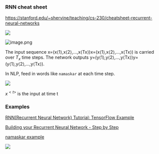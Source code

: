 ### RNN cheat sheet

https://stanford.edu/~shervine/teaching/cs-230/cheatsheet-recurrent-neural-networks

![](https://stanford.edu/~shervine/teaching/cs-230/illustrations/architecture-rnn.png)





![image.png](https://i.loli.net/2020/01/10/7U3GhPHmXwd5VyA.png)



The input sequence x=(x⟨1⟩,x⟨2⟩,...,x⟨Tx⟩)x=(x⟨1⟩,x⟨2⟩,...,x⟨Tx⟩) is carried over $T_x$ time steps. The network outputs y=(y⟨1⟩,y⟨2⟩,...,y⟨Tx⟩)y=(y⟨1⟩,y⟨2⟩,...,y⟨Tx⟩).

In NLP, feed in words like `namaskar` at each time step.





![](https://stanford.edu/~shervine/teaching/cs-230/illustrations/description-block-rnn.png)

$x^{<t>}$ is the input at time t



### Examples

[RNN(Recurrent Neural Network) Tutorial: TensorFlow Example](https://www.guru99.com/rnn-tutorial.html)



[Building your Recurrent Neural Network - Step by Step](https://datascience-enthusiast.com/DL/Building_a_Recurrent_Neural_Network-Step_by_Step_v1.html)



[namaskar example](https://hackernoon.com/rnn-or-recurrent-neural-network-for-noobs-a9afbb00e860)



![](https://hackernoon.com/hn-images/1*_mM83sFLjzKt8cRB439Y3Q.gif)












